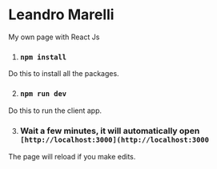# Leandro Marelli
My own page with React Js


1. ### `npm install`
  Do this to install all the packages.
  
2. ### `npm run dev`
  Do this to run the client app.
  
3. ### Wait a few minutes, it will automatically open `[http://localhost:3000](http://localhost:3000`

The page will reload if you make edits.
